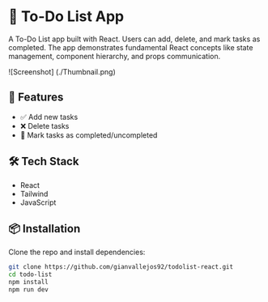 # 📝 To-Do List App

A To-Do List app built with React. Users can add, delete, and mark tasks as completed. The app demonstrates fundamental React concepts like state management, component hierarchy, and props communication.

![Screenshot] (./Thumbnail.png)

## 🚀 Features

- ✅ Add new tasks
- ❌ Delete tasks
- 🔁 Mark tasks as completed/uncompleted

## 🛠️ Tech Stack

- React
- Tailwind
- JavaScript

## 📦 Installation

Clone the repo and install dependencies:

```bash
git clone https://github.com/gianvallejos92/todolist-react.git
cd todo-list
npm install
npm run dev
